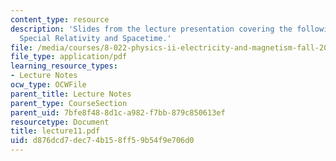 ```yaml
---
content_type: resource
description: 'Slides from the lecture presentation covering the following topics:
  Special Relativity and Spacetime.'
file: /media/courses/8-022-physics-ii-electricity-and-magnetism-fall-2004/d876dcd7dec74b158ff59b54f9e706d0_lecture11.pdf
file_type: application/pdf
learning_resource_types:
- Lecture Notes
ocw_type: OCWFile
parent_title: Lecture Notes
parent_type: CourseSection
parent_uid: 7bfe8f48-8d1c-a982-f7bb-879c850613ef
resourcetype: Document
title: lecture11.pdf
uid: d876dcd7-dec7-4b15-8ff5-9b54f9e706d0
---
```

